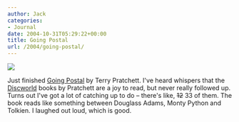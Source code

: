 ```yaml
---
author: Jack
categories:
- Journal
date: 2004-10-31T05:29:22+00:00
title: Going Postal
url: /2004/going-postal/
---
```


![][1]
  

  
Just finished [Going Postal][2] by Terry Pratchett. I've heard whispers that the [Discworld][3] books by Pratchett are a joy to read, but never really followed up. Turns out I've got a lot of catching up to do &#8211; there's like, <del>12</del> 33 of them. The book reads like something between Douglass Adams, Monty Python and Tolkien. I laughed out loud, which is good.

 [1]: /images/blog/going-postal.jpg
 [2]: http://www.amazon.com/exec/obidos/tg/detail/-/0060013133
 [3]: http://www.terrypratchettbooks.com/discworld/